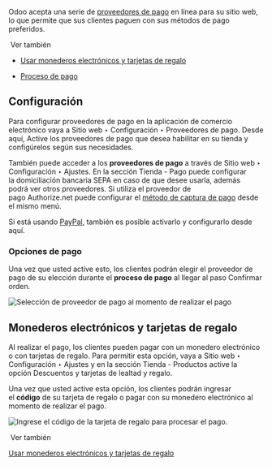 Odoo acepta una serie de [proveedores de pago](https://www.odoo.com/documentation/17.0/es/applications/finance/payment_providers.html) en línea para su sitio web, lo que permite que sus clientes paguen con sus métodos de pago preferidos.

 Ver también

- [Usar monederos electrónicos y tarjetas de regalo](https://www.odoo.com/documentation/17.0/es/applications/sales/sales/products_prices/ewallets_giftcards.html)
    
- [Proceso de pago](https://www.odoo.com/documentation/17.0/es/applications/websites/ecommerce/checkout_payment_shipping/checkout.html)
    

## Configuración[](https://www.odoo.com/documentation/17.0/es/applications/websites/ecommerce/checkout_payment_shipping/payments.html#configuration "Enlazar permanentemente con este título")

Para configurar proveedores de pago en la aplicación de comercio electrónico vaya a Sitio web ‣ Configuración ‣ Proveedores de pago. Desde aquí, Active los proveedores de pago que desea habilitar en su tienda y configúrelos según sus necesidades.

También puede acceder a los **proveedores de pago** a través de Sitio web ‣ Configuración ‣ Ajustes. En la sección Tienda - Pago puede configurar la domiciliación bancaria SEPA en caso de que desee usarla, además podrá ver otros proveedores. Si utiliza el proveedor de pago Authorize.net puede configurar el [método de captura de pago](https://www.odoo.com/documentation/17.0/es/applications/finance/payment_providers.html#payment-providers-manual-capture) desde el mismo menú.

Si está usando [PayPal](https://www.odoo.com/documentation/17.0/es/applications/finance/payment_providers/paypal.html), también es posible activarlo y configurarlo desde aquí.

### Opciones de pago[](https://www.odoo.com/documentation/17.0/es/applications/websites/ecommerce/checkout_payment_shipping/payments.html#checkout-payment-options "Enlazar permanentemente con este título")

Una vez que usted active esto, los clientes podrán elegir el proveedor de pago de su elección durante el **proceso de pago** al llegar al paso Confirmar orden.

![Selección de proveedor de pago al momento de realizar el pago](https://www.odoo.com/documentation/17.0/es/_images/payments-checkout.png)

## Monederos electrónicos y tarjetas de regalo[](https://www.odoo.com/documentation/17.0/es/applications/websites/ecommerce/checkout_payment_shipping/payments.html#ewallets-and-gift-cards "Enlazar permanentemente con este título")

Al realizar el pago, los clientes pueden pagar con un monedero electrónico o con tarjetas de regalo. Para permitir esta opción, vaya a Sitio web ‣ Configuración ‣ Ajustes y en la sección Tienda - Productos active la opción Descuentos y tarjetas de lealtad y regalo.

Una vez que usted active esta opción, los clientes podrán ingresar el **código** de su tarjeta de regalo o pagar con su monedero electrónico al momento de realizar el pago.

![Ingrese el código de la tarjeta de regalo para procesar el pago.](https://www.odoo.com/documentation/17.0/es/_images/payments-ewallets-giftcards.png)

 Ver también

[Usar monederos electrónicos y tarjetas de regalo](https://www.odoo.com/documentation/17.0/es/applications/sales/sales/products_prices/ewallets_giftcards.html)
